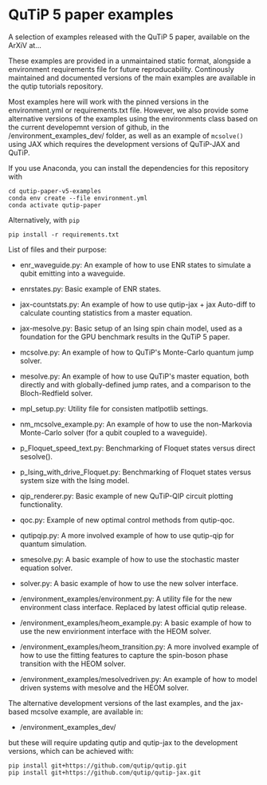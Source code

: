 # QuTiP 5 paper examples
A selection of examples released with the QuTiP 5 paper,  available on the ArXiV at...

These examples are provided in a unmaintained static format, alongside a environment requirements file for future reproducability. 
Continously maintained and documented versions of the main examples are available in the qutip tutorials repository.

Most examples here will work with the pinned versions in the environment.yml or requirements.txt file. 
However, we also provide some alternative versions of the examples using the environments class based on the current developemnt version of github, in the
/environment_examples_dev/ folder, as well as an example of `mcsolve()` using JAX which requires the development versions of QuTiP-JAX  and QuTiP.


If you use Anaconda, you can install the dependencies for this repository with

```shell
cd qutip-paper-v5-examples
conda env create --file environment.yml
conda activate qutip-paper
```

Alternatively, with `pip`

```shell
pip install -r requirements.txt
```

List of files and their purpose:

- enr_waveguide.py:  An example of how to use ENR states to simulate a qubit emitting into a waveguide.

- enrstates.py:  Basic example of ENR states.

- jax-countstats.py: An example of how to use qutip-jax + jax Auto-diff to calculate counting statistics from a master equation.

- jax-mesolve.py: Basic setup of an Ising spin chain model, used as a foundation for the GPU benchmark results in the QuTiP 5 paper.

- mcsolve.py: An example of how to QuTiP's Monte-Carlo quantum jump solver.

- mesolve.py: An example of how to use QuTiP's master equation, both directly and with globally-defined jump rates, and  a comparison to the Bloch-Redfield solver.

- mpl_setup.py: Utility file for consisten matlpotlib settings.

- nm_mcsolve_example.py: An example of how to use the non-Markovia Monte-Carlo solver (for a qubit coupled to a waveguide).

- p_Floquet_speed_text.py: Benchmarking of Floquet states versus direct sesolve().

- p_Ising_with_drive_Floquet.py: Benchmarking of Floquet states versus system size with the Ising model.

- qip_renderer.py: Basic example of new QuTiP-QIP circuit plotting functionality.

- qoc.py: Example of new optimal control methods from qutip-qoc.

- qutipqip.py: A more involved example of how to use qutip-qip for quantum simulation.

- smesolve.py: A basic example of how to use the stochastic master equation solver.

- solver.py: A basic example of how to use the new solver interface.

- /environment_examples/environment.py: A utility file for the new environment class interface. Replaced by latest official qutip release.

- /environment_examples/heom_example.py: A basic example of how to use the new envirionment interface with the HEOM solver.

- /environment_examples/heom_transition.py:  A more involved example of how to use the fitting features to capture the spin-boson phase transition with the HEOM solver.

- /environment_examples/mesolvedriven.py: An example of how to model driven systems with mesolve and the HEOM solver.

The alternative development versions of the last examples, and the jax-based mcsolve example, are available in:

- /environment_examples_dev/

but these will require updating qutip and qutip-jax to the development versions, which can be achieved with:

```shell
pip install git+https://github.com/qutip/qutip.git
pip install git+https://github.com/qutip/qutip-jax.git
```